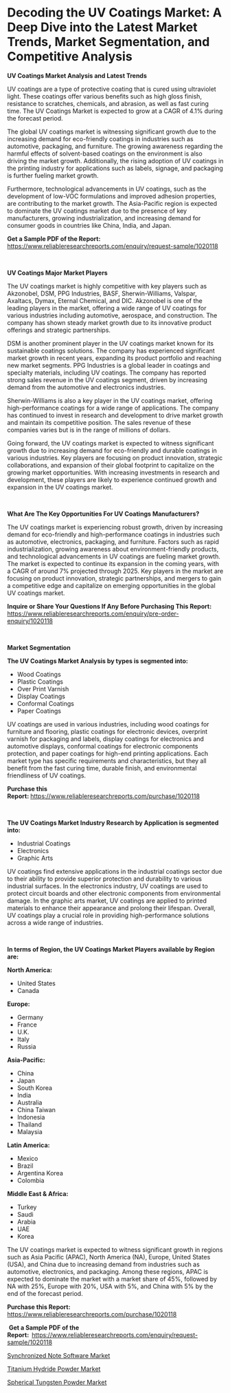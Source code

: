 <p><h1>Decoding the UV Coatings Market: A Deep Dive into the Latest Market Trends, Market Segmentation, and Competitive Analysis</h1></p><p><strong>UV Coatings Market Analysis and Latest Trends</strong></p>
<p><p>UV coatings are a type of protective coating that is cured using ultraviolet light. These coatings offer various benefits such as high gloss finish, resistance to scratches, chemicals, and abrasion, as well as fast curing time. The UV Coatings Market is expected to grow at a CAGR of 4.1% during the forecast period.</p><p>The global UV coatings market is witnessing significant growth due to the increasing demand for eco-friendly coatings in industries such as automotive, packaging, and furniture. The growing awareness regarding the harmful effects of solvent-based coatings on the environment is also driving the market growth. Additionally, the rising adoption of UV coatings in the printing industry for applications such as labels, signage, and packaging is further fueling market growth.</p><p>Furthermore, technological advancements in UV coatings, such as the development of low-VOC formulations and improved adhesion properties, are contributing to the market growth. The Asia-Pacific region is expected to dominate the UV coatings market due to the presence of key manufacturers, growing industrialization, and increasing demand for consumer goods in countries like China, India, and Japan.</p></p>
<p><strong>Get a Sample PDF of the Report:&nbsp;</strong> <a href="https://www.reliableresearchreports.com/enquiry/request-sample/1020118">https://www.reliableresearchreports.com/enquiry/request-sample/1020118</a></p>
<p>&nbsp;</p>
<p><strong>UV Coatings Major Market Players</strong></p>
<p><p>The UV coatings market is highly competitive with key players such as Akzonobel, DSM, PPG Industries, BASF, Sherwin-Williams, Valspar, Axaltacs, Dymax, Eternal Chemical, and DIC. Akzonobel is one of the leading players in the market, offering a wide range of UV coatings for various industries including automotive, aerospace, and construction. The company has shown steady market growth due to its innovative product offerings and strategic partnerships. </p><p>DSM is another prominent player in the UV coatings market known for its sustainable coatings solutions. The company has experienced significant market growth in recent years, expanding its product portfolio and reaching new market segments. PPG Industries is a global leader in coatings and specialty materials, including UV coatings. The company has reported strong sales revenue in the UV coatings segment, driven by increasing demand from the automotive and electronics industries.</p><p>Sherwin-Williams is also a key player in the UV coatings market, offering high-performance coatings for a wide range of applications. The company has continued to invest in research and development to drive market growth and maintain its competitive position. The sales revenue of these companies varies but is in the range of millions of dollars.</p><p>Going forward, the UV coatings market is expected to witness significant growth due to increasing demand for eco-friendly and durable coatings in various industries. Key players are focusing on product innovation, strategic collaborations, and expansion of their global footprint to capitalize on the growing market opportunities. With increasing investments in research and development, these players are likely to experience continued growth and expansion in the UV coatings market.</p></p>
<p>&nbsp;</p>
<p><strong>What Are The Key Opportunities For UV Coatings Manufacturers?</strong></p>
<p><p>The UV coatings market is experiencing robust growth, driven by increasing demand for eco-friendly and high-performance coatings in industries such as automotive, electronics, packaging, and furniture. Factors such as rapid industrialization, growing awareness about environment-friendly products, and technological advancements in UV coatings are fueling market growth. The market is expected to continue its expansion in the coming years, with a CAGR of around 7% projected through 2025. Key players in the market are focusing on product innovation, strategic partnerships, and mergers to gain a competitive edge and capitalize on emerging opportunities in the global UV coatings market.</p></p>
<p><strong>Inquire or Share Your Questions If Any Before Purchasing This Report:</strong> <a href="https://www.reliableresearchreports.com/enquiry/pre-order-enquiry/1020118">https://www.reliableresearchreports.com/enquiry/pre-order-enquiry/1020118</a></p>
<p>&nbsp;</p>
<p><strong>Market Segmentation</strong></p>
<p><strong>The UV Coatings Market Analysis by types is segmented into:</strong></p>
<p><ul><li>Wood Coatings</li><li>Plastic Coatings</li><li>Over Print Varnish</li><li>Display Coatings</li><li>Conformal Coatings</li><li>Paper Coatings</li></ul></p>
<p><p>UV coatings are used in various industries, including wood coatings for furniture and flooring, plastic coatings for electronic devices, overprint varnish for packaging and labels, display coatings for electronics and automotive displays, conformal coatings for electronic components protection, and paper coatings for high-end printing applications. Each market type has specific requirements and characteristics, but they all benefit from the fast curing time, durable finish, and environmental friendliness of UV coatings.</p></p>
<p><strong>Purchase this Report:&nbsp;</strong><a href="https://www.reliableresearchreports.com/purchase/1020118">https://www.reliableresearchreports.com/purchase/1020118</a></p>
<p>&nbsp;</p>
<p><strong>The UV Coatings Market Industry Research by Application is segmented into:</strong></p>
<p><ul><li>Industrial Coatings</li><li>Electronics</li><li>Graphic Arts</li></ul></p>
<p><p>UV coatings find extensive applications in the industrial coatings sector due to their ability to provide superior protection and durability to various industrial surfaces. In the electronics industry, UV coatings are used to protect circuit boards and other electronic components from environmental damage. In the graphic arts market, UV coatings are applied to printed materials to enhance their appearance and prolong their lifespan. Overall, UV coatings play a crucial role in providing high-performance solutions across a wide range of industries.</p></p>
<p>&nbsp;</p>
<p><strong>In terms of Region, the UV Coatings Market Players available by Region are:</strong></p>
<p>
    <p> <strong> North America: </strong>
        <ul>
            <li>United States</li>
            <li>Canada</li>
        </ul>
        </p> 
    <p> <strong> Europe: </strong>
        <ul>
            <li>Germany</li>
            <li>France</li>
            <li>U.K.</li>
            <li>Italy</li>
            <li>Russia</li>
        </ul>
        </p> 
    <p> <strong> Asia-Pacific: </strong>
        <ul>
            <li>China</li>
            <li>Japan</li>
            <li>South Korea</li>
            <li>India</li>
            <li>Australia</li>
            <li>China Taiwan</li>
            <li>Indonesia</li>
            <li>Thailand</li>
            <li>Malaysia</li>
        </ul>
        </p> 
    <p> <strong> Latin America: </strong>
        <ul>
            <li>Mexico</li>
            <li>Brazil</li>
            <li>Argentina Korea</li>
            <li>Colombia</li>
        </ul>
        </p> 
    <p> <strong> Middle East & Africa: </strong>
        <ul>
            <li>Turkey</li>
            <li>Saudi</li>
            <li>Arabia</li>
            <li>UAE</li>
            <li>Korea</li>
        </ul>
    </p>
    </p>
<p><p>The UV coatings market is expected to witness significant growth in regions such as Asia Pacific (APAC), North America (NA), Europe, United States (USA), and China due to increasing demand from industries such as automotive, electronics, and packaging. Among these regions, APAC is expected to dominate the market with a market share of 45%, followed by NA with 25%, Europe with 20%, USA with 5%, and China with 5% by the end of the forecast period.</p></p>
<p><strong>Purchase this Report: </strong><a href="https://www.reliableresearchreports.com/purchase/1020118">https://www.reliableresearchreports.com/purchase/1020118</a></p>
<p>&nbsp;<strong>Get a Sample PDF of the Report:&nbsp;&nbsp;</strong><a href="https://www.reliableresearchreports.com/enquiry/request-sample/1020118">https://www.reliableresearchreports.com/enquiry/request-sample/1020118</a></p>
<p><strong></strong></p>
<p><p><a href="https://view.publitas.com/reportprime-1/synchronized-note-software-market-insights-market-players-and-forecast-till-2030/">Synchronized Note Software Market</a></p><p><a href="https://view.publitas.com/reportprime-1/titanium-hydride-powder-market-size-2023-2030-global-industrial-analysis-key-geographical-regions-market-share-top-key-players-product-types-and-forecast-research-report/">Titanium Hydride Powder Market</a></p><p><a href="https://view.publitas.com/reportprime-1/spherical-tungsten-powder-market-size-and-examines-its-market-scope-with-a-primary-focus-on-growth-opportunities-and-forecasted-trends-spanning-from-2023-to-2030/">Spherical Tungsten Powder Market</a></p></p>